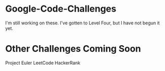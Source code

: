 # Google-Code-Challenges
I'm still working on these. I've gotten to Level Four, but I have not begun it yet.


# Other Challenges Coming Soon
Project Euler
LeetCode
HackerRank
